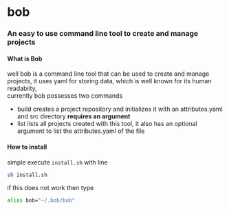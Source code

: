 # bob
### An easy to use command line tool to create and manage projects
#### What is Bob
well bob is a command line tool that can be used to create and manage projects, it uses yaml for storing data, which is well known for its human readabiity,<br>currently bob possesses two commands 
- build
  creates a project repository and initializes it with an attributes.yaml and src directory **requires an argument**
- list
  lists all projects created with this tool, it also has an optional argument to list the attributes.yaml of the file
#### How to install
simple execute `install.sh` with line
```bash
sh install.sh
```
if this does not work then type
```bash
alias bob="~/.bob/bob"
```
